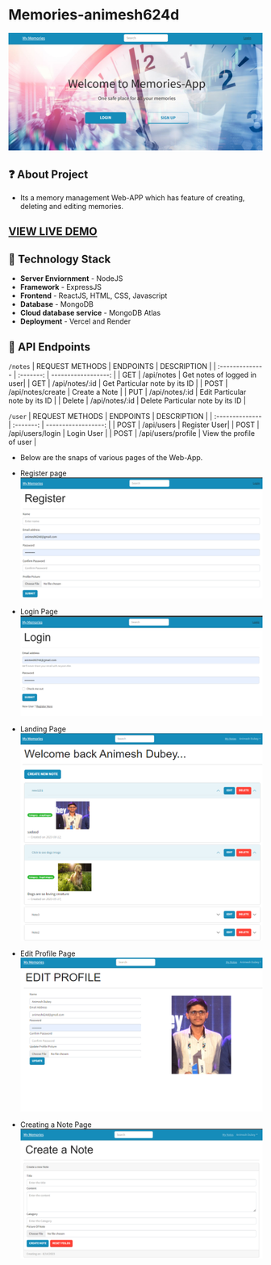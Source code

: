# Memories-animesh624d 

![Alt Text](https://github.com/animesh624/Memories-animesh624d/blob/main/ReadmeImages/Screenshot%20(166).png)

## ❓ About Project

- Its a memory management Web-APP which has feature of creating, deleting and editing memories.

## [VIEW LIVE DEMO](https://memories-frontend-animesh624.vercel.app/)

## 🚧 Technology Stack

- **Server Enviornment** - NodeJS
- **Framework** - ExpressJS
- **Frontend** - ReactJS, HTML, CSS, Javascript
- **Database** - MongoDB
- **Cloud database service** - MongoDB Atlas
- **Deployment** - Vercel and Render

## 🔨 API Endpoints

`/notes`
| REQUEST METHODS | ENDPOINTS | DESCRIPTION |
| :-------------- | :-------: | ------------------: |
| GET | /api/notes | Get notes of logged in user|
| GET | /api/notes/:id | Get Particular note by its ID |
| POST | /api/notes/create | Create a Note |
| PUT | /api/notes/:id | Edit Particular note by its ID |
| Delete | /api/notes/:id | Delete Particular note by its ID |

`/user`
| REQUEST METHODS | ENDPOINTS | DESCRIPTION |
| :-------------- | :-------: | ------------------: |
| POST | /api/users | Register User|
| POST | /api/users/login | Login User |
| POST | /api/users/profile | View the profile of user |

- Below are the snaps of various pages of the Web-App.
- Register page
![Alt Text](https://github.com/animesh624/Memories-animesh624d/blob/main/ReadmeImages/Screenshot%20(162).png)

- Login Page
![Alt Text](https://github.com/animesh624/Memories-animesh624d/blob/main/ReadmeImages/Screenshot%20(163).png)

- Landing Page
![Alt Text](https://github.com/animesh624/Memories-animesh624d/blob/main/ReadmeImages/Screenshot%20(165).png)

- Edit Profile Page
![Alt Text](https://github.com/animesh624/Memories-animesh624d/blob/main/ReadmeImages/Screenshot%20(167).png)

- Creating a Note Page
![Alt Text](https://github.com/animesh624/Memories-animesh624d/blob/main/ReadmeImages/Screenshot%20(164).png)
